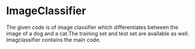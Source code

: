 # ImageClassifier
The given code is of image classifier which differentiates between the image of a dog and a cat.The training set and test set are available as well.
Imagclassifier contains the main code.
